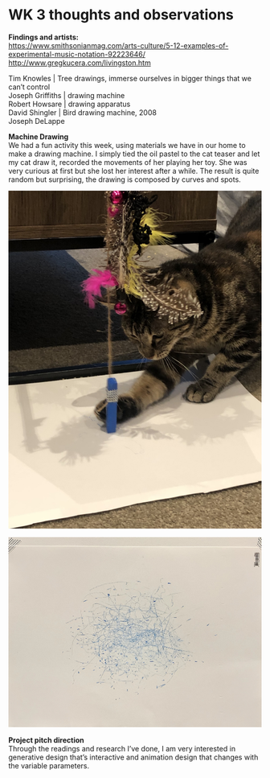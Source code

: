 # WK 3 thoughts and observations

**Findings and artists:**<br/>
https://www.smithsonianmag.com/arts-culture/5-12-examples-of-experimental-music-notation-92223646/<br/>
http://www.gregkucera.com/livingston.htm

Tim Knowles | Tree drawings, immerse ourselves in bigger things that we can’t control <br/>
Joseph Griffiths | drawing machine <br/>
Robert Howsare | drawing apparatus<br/>
David Shingler | Bird drawing machine, 2008<br/>
Joseph DeLappe

**Machine Drawing**<br/>
We had a fun activity this week, using materials we have in our home to make a drawing machine. I simply tied the oil pastel to the cat teaser and let my cat draw it, recorded the movements of her playing her toy. She was very curious at first but she lost her interest after a while. The result is quite random but surprising, the drawing is composed by curves and spots. 

![](images/catteaser.JPG)

![](images/machinedrawing.JPG)

**Project pitch direction** <br>
Through the readings and research I’ve done, I am very interested in generative design that’s interactive and animation design that changes with the variable parameters. 
